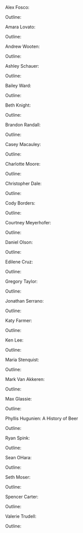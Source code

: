 Alex Fosco:

Outline:


Amara Lovato:

Outline:


Andrew Wooten:

Outline:



Ashley Schauer:

Outline:



Bailey Ward:

Outline:



Beth Knight:

Outline:



Brandon Randall:

Outline:



Casey Macauley:

Outline:



Charlotte Moore:

Outline:



Christopher Dale:

Outline:



Cody Borders:

Outline:



Courtney Meyerhofer:

Outline:




Daniel Olson:

Outline:


Edilene Cruz:

Outline:



Gregory Taylor:

Outline:



Jonathan Serrano:

Outline:



Katy Farmer:

Outline:



Ken Lee:

Outline:



Maria Stenquist:

Outline:



Mark Van Akkeren:

Outline:



Max Glassie:

Outline:



Phyllis Hugunien: A History of Beer

Outline:  



Ryan Spink:

Outline:



Sean OHara:

Outline:



Seth Moser:

Outline:



Spencer Carter:

Outline:



Valerie Trudell:

Outline:



